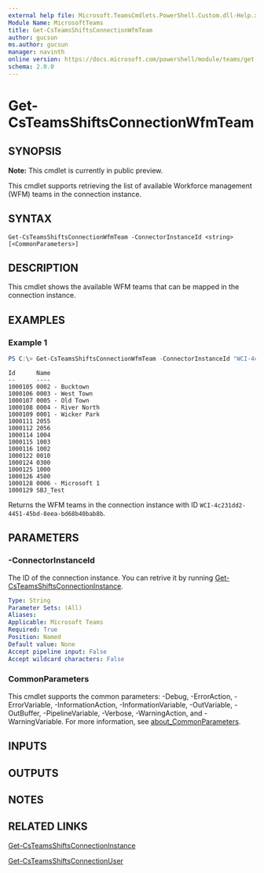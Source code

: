 ```yaml
---
external help file: Microsoft.TeamsCmdlets.PowerShell.Custom.dll-Help.xml
Module Name: MicrosoftTeams
title: Get-CsTeamsShiftsConnectionWfmTeam
author: gucsun
ms.author: gucsun
manager: navinth
online version: https://docs.microsoft.com/powershell/module/teams/get-csteamsshiftsconnectionwfmteam
schema: 2.0.0
---
```


# Get-CsTeamsShiftsConnectionWfmTeam

## SYNOPSIS

**Note:** This cmdlet is currently in public preview.

This cmdlet supports retrieving the list of available Workforce management (WFM) teams in the connection instance.

## SYNTAX

```
Get-CsTeamsShiftsConnectionWfmTeam -ConnectorInstanceId <string> [<CommonParameters>]
```

## DESCRIPTION

This cmdlet shows the available WFM teams that can be mapped in the connection instance.

## EXAMPLES

### Example 1
```powershell
PS C:\> Get-CsTeamsShiftsConnectionWfmTeam -ConnectorInstanceId "WCI-4c231dd2-4451-45bd-8eea-bd68b40bab8b"
```
```output
Id      Name
--      ----
1000105 0002 - Bucktown
1000106 0003 - West Town
1000107 0005 - Old Town
1000108 0004 - River North
1000109 0001 - Wicker Park
1000111 2055
1000112 2056
1000114 1004
1000115 1003
1000116 1002
1000122 0010
1000124 0300
1000125 1000
1000126 4500
1000128 0006 - Microsoft 1
1000129 SBJ_Test
```

Returns the WFM teams in the connection instance with ID `WCI-4c231dd2-4451-45bd-8eea-bd68b40bab8b`.

## PARAMETERS

### -ConnectorInstanceId

The ID of the connection instance. You can retrive it by running [Get-CsTeamsShiftsConnectionInstance](Get-CsTeamsShiftsConnectionInstance.md).

```yaml
Type: String
Parameter Sets: (All)
Aliases:
Applicable: Microsoft Teams
Required: True
Position: Named
Default value: None
Accept pipeline input: False
Accept wildcard characters: False
```

### CommonParameters
This cmdlet supports the common parameters: -Debug, -ErrorAction, -ErrorVariable, -InformationAction, -InformationVariable, -OutVariable, -OutBuffer, -PipelineVariable, -Verbose, -WarningAction, and -WarningVariable. For more information, see [about_CommonParameters](https://go.microsoft.com/fwlink/?LinkID=113216).

## INPUTS

## OUTPUTS

## NOTES

## RELATED LINKS

[Get-CsTeamsShiftsConnectionInstance](Get-CsTeamsShiftsConnectionInstance.md)

[Get-CsTeamsShiftsConnectionUser](Get-CsTeamsShiftsConnectionUser.md)
